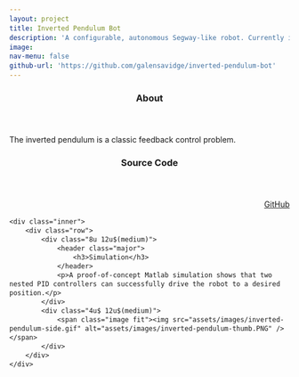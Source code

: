 ```yaml
---
layout: project
title: Inverted Pendulum Bot
description: 'A configurable, autonomous Segway-like robot. Currently in progress.'
image:
nav-menu: false
github-url: 'https://github.com/galensavidge/inverted-pendulum-bot'
---
```


<section id="one">
	<div class="inner">
		<div class="row">
			<div class="6u 12u$(medium)">
				<header class="major">
					<h3>About	</h3>
				</header>
				<p>The inverted pendulum is a classic feedback control problem.</p>
			</div>
			<div class="6u$ 12u$(medium)" align="right">
				<header class="major">
					<h3>Source Code	</h3>
				</header>
				<a href="{{ page.github-url }}" class="icon alt fa-github" target="_blank"><span class="label">GitHub</span></a>
			</div>
		</div>
	</div>
	
	<div class="inner">
		<div class="row">
			<div class="8u 12u$(medium)">
				<header class="major">
					<h3>Simulation</h3>
				</header>
				<p>A proof-of-concept Matlab simulation shows that two nested PID controllers can successfully drive the robot to a desired position.</p>
			</div>
			<div class="4u$ 12u$(medium)">
				<span class="image fit"><img src="assets/images/inverted-pendulum-side.gif" alt="assets/images/inverted-pendulum-thumb.PNG" /></span>
			</div>
		</div>
	</div>
</section>